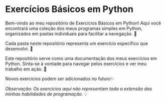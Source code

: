 # Exercícios Básicos em Python

Bem-vindo ao meu repositório de Exercícios Básicos em Python! Aqui você encontrará uma coleção dos meus programas simples em Python, organizados em pastas individuais para facilitar a navegação. 🐍

Cada pasta neste repositório representa um exercício específico que desenvolvi. 📁

Este repositório serve como uma documentação dos meus exercícios em Python. Sinta-se à vontade para navegar pelos exercícios e ver meu trabalho em ação. 🚀

Novos exercícios podem ser adicionados no futuro✨

*Observação: Os exercícios aqui não representam toda a extensão das minhas habilidades de programação.* 💡
